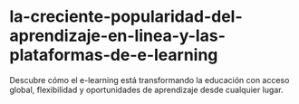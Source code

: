 # la-creciente-popularidad-del-aprendizaje-en-linea-y-las-plataformas-de-e-learning
Descubre cómo el e-learning está transformando la educación con acceso global, flexibilidad y oportunidades de aprendizaje desde cualquier lugar.
